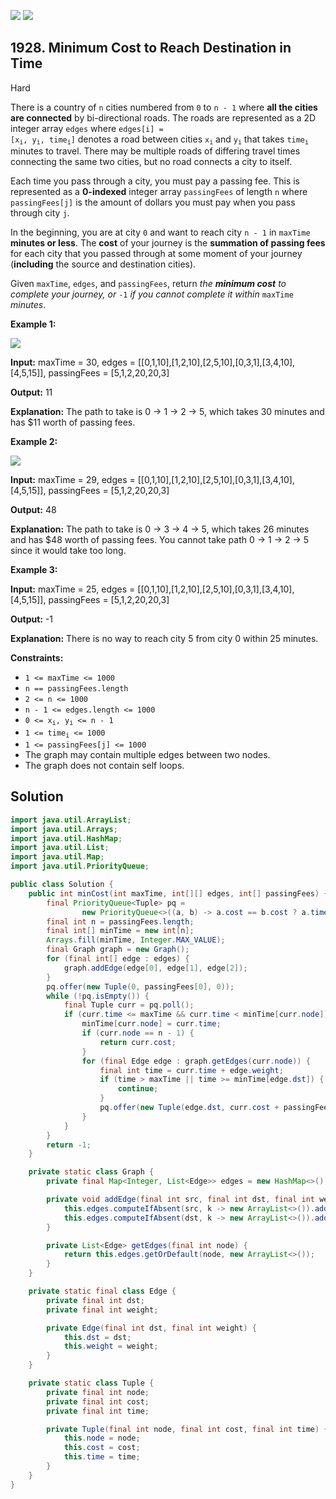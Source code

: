 [![](https://img.shields.io/github/stars/javadev/LeetCode-in-Java?label=Stars&style=flat-square)](https://github.com/javadev/LeetCode-in-Java)
[![](https://img.shields.io/github/forks/javadev/LeetCode-in-Java?label=Fork%20me%20on%20GitHub%20&style=flat-square)](https://github.com/javadev/LeetCode-in-Java/fork)

## 1928\. Minimum Cost to Reach Destination in Time

Hard

There is a country of `n` cities numbered from `0` to `n - 1` where **all the cities are connected** by bi-directional roads. The roads are represented as a 2D integer array `edges` where <code>edges[i] = [x<sub>i</sub>, y<sub>i</sub>, time<sub>i</sub>]</code> denotes a road between cities <code>x<sub>i</sub></code> and <code>y<sub>i</sub></code> that takes <code>time<sub>i</sub></code> minutes to travel. There may be multiple roads of differing travel times connecting the same two cities, but no road connects a city to itself.

Each time you pass through a city, you must pay a passing fee. This is represented as a **0-indexed** integer array `passingFees` of length `n` where `passingFees[j]` is the amount of dollars you must pay when you pass through city `j`.

In the beginning, you are at city `0` and want to reach city `n - 1` in `maxTime` **minutes or less**. The **cost** of your journey is the **summation of passing fees** for each city that you passed through at some moment of your journey (**including** the source and destination cities).

Given `maxTime`, `edges`, and `passingFees`, return _the **minimum cost** to complete your journey, or_ `-1` _if you cannot complete it within_ `maxTime` _minutes_.

**Example 1:**

![](https://assets.leetcode.com/uploads/2021/06/04/leetgraph1-1.png)

**Input:** maxTime = 30, edges = \[\[0,1,10],[1,2,10],[2,5,10],[0,3,1],[3,4,10],[4,5,15]], passingFees = [5,1,2,20,20,3]

**Output:** 11

**Explanation:** The path to take is 0 -> 1 -> 2 -> 5, which takes 30 minutes and has $11 worth of passing fees.

**Example 2:**

**![](https://assets.leetcode.com/uploads/2021/06/04/copy-of-leetgraph1-1.png)**

**Input:** maxTime = 29, edges = \[\[0,1,10],[1,2,10],[2,5,10],[0,3,1],[3,4,10],[4,5,15]], passingFees = [5,1,2,20,20,3]

**Output:** 48

**Explanation:** The path to take is 0 -> 3 -> 4 -> 5, which takes 26 minutes and has $48 worth of passing fees. You cannot take path 0 -> 1 -> 2 -> 5 since it would take too long.

**Example 3:**

**Input:** maxTime = 25, edges = \[\[0,1,10],[1,2,10],[2,5,10],[0,3,1],[3,4,10],[4,5,15]], passingFees = [5,1,2,20,20,3]

**Output:** -1

**Explanation:** There is no way to reach city 5 from city 0 within 25 minutes.

**Constraints:**

*   `1 <= maxTime <= 1000`
*   `n == passingFees.length`
*   `2 <= n <= 1000`
*   `n - 1 <= edges.length <= 1000`
*   <code>0 <= x<sub>i</sub>, y<sub>i</sub> <= n - 1</code>
*   <code>1 <= time<sub>i</sub> <= 1000</code>
*   `1 <= passingFees[j] <= 1000`
*   The graph may contain multiple edges between two nodes.
*   The graph does not contain self loops.

## Solution

```java
import java.util.ArrayList;
import java.util.Arrays;
import java.util.HashMap;
import java.util.List;
import java.util.Map;
import java.util.PriorityQueue;

public class Solution {
    public int minCost(int maxTime, int[][] edges, int[] passingFees) {
        final PriorityQueue<Tuple> pq =
                new PriorityQueue<>((a, b) -> a.cost == b.cost ? a.time - b.time : a.cost - b.cost);
        final int n = passingFees.length;
        final int[] minTime = new int[n];
        Arrays.fill(minTime, Integer.MAX_VALUE);
        final Graph graph = new Graph();
        for (final int[] edge : edges) {
            graph.addEdge(edge[0], edge[1], edge[2]);
        }
        pq.offer(new Tuple(0, passingFees[0], 0));
        while (!pq.isEmpty()) {
            final Tuple curr = pq.poll();
            if (curr.time <= maxTime && curr.time < minTime[curr.node]) {
                minTime[curr.node] = curr.time;
                if (curr.node == n - 1) {
                    return curr.cost;
                }
                for (final Edge edge : graph.getEdges(curr.node)) {
                    final int time = curr.time + edge.weight;
                    if (time > maxTime || time >= minTime[edge.dst]) {
                        continue;
                    }
                    pq.offer(new Tuple(edge.dst, curr.cost + passingFees[edge.dst], time));
                }
            }
        }
        return -1;
    }

    private static class Graph {
        private final Map<Integer, List<Edge>> edges = new HashMap<>();

        private void addEdge(final int src, final int dst, final int weight) {
            this.edges.computeIfAbsent(src, k -> new ArrayList<>()).add(new Edge(dst, weight));
            this.edges.computeIfAbsent(dst, k -> new ArrayList<>()).add(new Edge(src, weight));
        }

        private List<Edge> getEdges(final int node) {
            return this.edges.getOrDefault(node, new ArrayList<>());
        }
    }

    private static final class Edge {
        private final int dst;
        private final int weight;

        private Edge(final int dst, final int weight) {
            this.dst = dst;
            this.weight = weight;
        }
    }

    private static class Tuple {
        private final int node;
        private final int cost;
        private final int time;

        private Tuple(final int node, final int cost, final int time) {
            this.node = node;
            this.cost = cost;
            this.time = time;
        }
    }
}
```